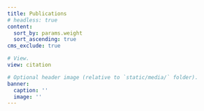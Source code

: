 ```yaml
---
title: Publications
# headless: true
content:
  sort_by: params.weight
  sort_ascending: true
cms_exclude: true

# View.
view: citation

# Optional header image (relative to `static/media/` folder).
banner:
  caption: ''
  image: ''
---
```

